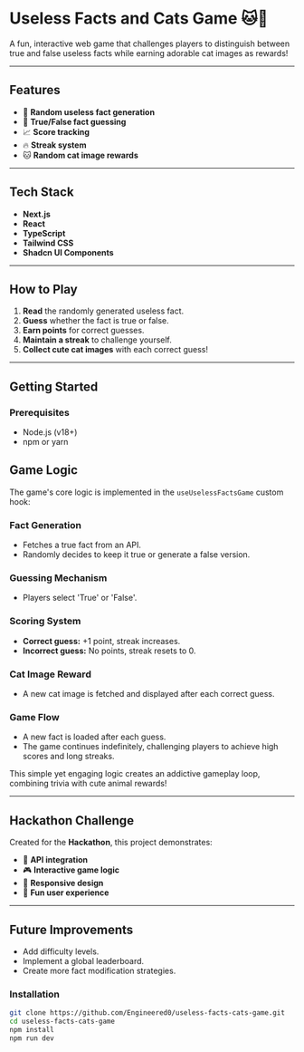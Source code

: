 # Useless Facts and Cats Game 🐱🧠

A fun, interactive web game that challenges players to distinguish between true and false useless facts while earning adorable cat images as rewards!

---

## Features
- 🎲 **Random useless fact generation**
- 🤔 **True/False fact guessing**
- 📈 **Score tracking**
- 🔥 **Streak system**
- 🐱 **Random cat image rewards**

---

## Tech Stack
- **Next.js**
- **React**
- **TypeScript**
- **Tailwind CSS**
- **Shadcn UI Components**

---

## How to Play
1. **Read** the randomly generated useless fact.
2. **Guess** whether the fact is true or false.
3. **Earn points** for correct guesses.
4. **Maintain a streak** to challenge yourself.
5. **Collect cute cat images** with each correct guess!

---

## Getting Started

### Prerequisites
- Node.js (v18+)
- npm or yarn

## Game Logic

The game's core logic is implemented in the `useUselessFactsGame` custom hook:

### Fact Generation
- Fetches a true fact from an API.
- Randomly decides to keep it true or generate a false version.

### Guessing Mechanism
- Players select 'True' or 'False'.

### Scoring System
- **Correct guess:** +1 point, streak increases.
- **Incorrect guess:** No points, streak resets to 0.

### Cat Image Reward
- A new cat image is fetched and displayed after each correct guess.

### Game Flow
- A new fact is loaded after each guess.
- The game continues indefinitely, challenging players to achieve high scores and long streaks.

This simple yet engaging logic creates an addictive gameplay loop, combining trivia with cute animal rewards!

---

## Hackathon Challenge

Created for the **Hackathon**, this project demonstrates:
- 🔗 **API integration**
- 🎮 **Interactive game logic**
- 📱 **Responsive design**
- 🐾 **Fun user experience**

---

## Future Improvements
- Add difficulty levels.
- Implement a global leaderboard.
- Create more fact modification strategies.



### Installation
```bash
git clone https://github.com/Engineered0/useless-facts-cats-game.git
cd useless-facts-cats-game
npm install
npm run dev

